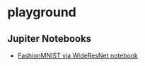 # playground

## Jupiter Notebooks
- [FashionMNIST via WideResNet notebook](https://github.com/snusnumrick/playground/blob/main/Image%20Classification%20via%20WideResNet%20%2B%20SAM%20on%20FashionMNIST%20dataset.ipynb)
